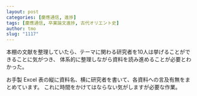 ```yaml
---
layout: post
categories: [慶應通信, 進捗]
tags: [慶應通信, 卒業論文進捗, 古代オリエント史]
author: tmo
slug: "1117"
---
```

本棚の文献を整理していたら、テーマに関わる研究者を10人は挙げることができることに気がつき、
体系的に整理しながら資料を読み進めることが必要とわかった。

お手製 Excel 表の縦に資料名、横に研究者を書いて、各資料への言及有無をまとめています。
これに時間をかけてはならない気がしますが必要な作業。